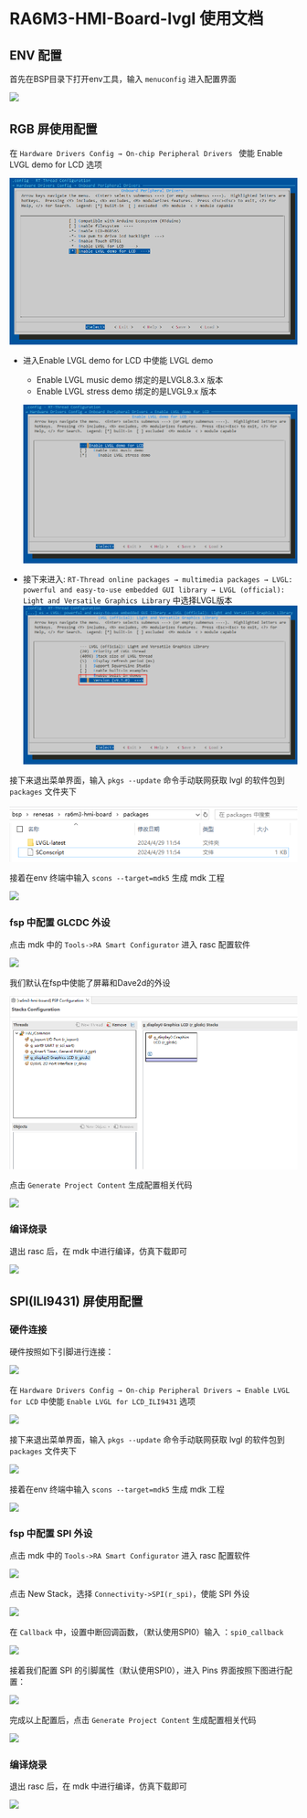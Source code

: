 # RA6M3-HMI-Board-lvgl 使用文档

## ENV 配置

首先在BSP目录下打开env工具，输入 `menuconfig` 进入配置界面

![](picture/lvgl/00.png)

## RGB 屏使用配置

在 `Hardware Drivers Config → On-chip Peripheral Drivers ` 使能 Enable LVGL demo for LCD 选项

![](picture/lvgl/22.png)

* 进入Enable LVGL demo for LCD 中使能 LVGL demo

  * Enable LVGL music demo 绑定的是LVGL8.3.x 版本
  * Enable LVGL stress demo 绑定的是LVGL9.x 版本

  ![](picture/lvgl/24.png)
* 接下来进入:  `RT-Thread online packages → multimedia packages → LVGL: powerful and easy-to-use embedded GUI library → LVGL (official): Light and Versatile Graphics Library` 中选择LVGL版本
  ![](picture/lvgl/23.png)

接下来退出菜单界面，输入 `pkgs --update` 命令手动联网获取 lvgl 的软件包到 `packages` 文件夹下

![](picture/lvgl/25.png)

接着在env 终端中输入 `scons --target=mdk5` 生成 mdk 工程

![](picture/lvgl/03.png)

### fsp 中配置 GLCDC 外设

点击 mdk 中的 `Tools->RA Smart Configurator` 进入 rasc 配置软件

![](picture/lvgl/04.png)

我们默认在fsp中使能了屏幕和Dave2d的外设

![](picture/lvgl/26.png)

点击 `Generate Project Content` 生成配置相关代码

![](picture/lvgl/10.png)

### 编译烧录

退出 rasc 后，在 mdk 中进行编译，仿真下载即可

![](picture/lvgl/11.png)

## SPI(ILI9431) 屏使用配置

### 硬件连接

硬件按照如下引脚进行连接：

![](picture/lvgl/tft-pin.png)

在 `Hardware Drivers Config → On-chip Peripheral Drivers → Enable LVGL for LCD` 中使能 `Enable LVGL for LCD_ILI9431` 选项

![](picture/lvgl/01.png)

接下来退出菜单界面，输入 `pkgs --update` 命令手动联网获取 lvgl 的软件包到 `packages` 文件夹下

![](picture/lvgl/02.png)

接着在env 终端中输入 `scons --target=mdk5` 生成 mdk 工程

![](picture/lvgl/03.png)

### fsp 中配置 SPI 外设

点击 mdk 中的 `Tools->RA Smart Configurator` 进入 rasc 配置软件

![](picture/lvgl/04.png)

点击 New Stack，选择 `Connectivity->SPI(r_spi)`，使能 SPI 外设

![](picture/lvgl/13.png)

在 `Callback` 中，设置中断回调函数，（默认使用SPI0）输入 ：`spi0_callback`

![](picture/lvgl/14.png)

接着我们配置 SPI 的引脚属性（默认使用SPI0），进入 Pins 界面按照下图进行配置：

![](picture/lvgl/15.png)

完成以上配置后，点击 `Generate Project Content` 生成配置相关代码

![](picture/lvgl/16.png)

### 编译烧录

退出 rasc 后，在 mdk 中进行编译，仿真下载即可

![](picture/lvgl/11.png)